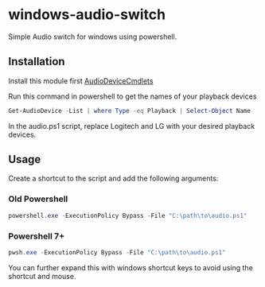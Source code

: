 
# windows-audio-switch

Simple Audio switch for windows using powershell.

## Installation

Install this module first [AudioDeviceCmdlets](https://github.com/frgnca/AudioDeviceCmdlets)

Run this command in powershell to get the names of your playback devices

```powershell
Get-AudioDevice -List | where Type -eq Playback | Select-Object Name
```

In the audio.ps1 script, replace Logitech and LG with your desired playback devices.

## Usage

Create a shortcut to the script and add the following arguments:

### Old Powershell

```powershell
powershell.exe -ExecutionPolicy Bypass -File "C:\path\to\audio.ps1"
```

### Powershell 7+

```powershell
pwsh.exe -ExecutionPolicy Bypass -File "C:\path\to\audio.ps1"
```

You can further expand this with windows shortcut keys to avoid using the shortcut and mouse.